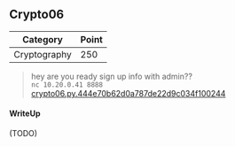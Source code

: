 ## Crypto06

| Category | Point |
| --- | --- |
| Cryptography | 250 |

> hey are you ready sign up info with admin?? <br>
> `nc 10.20.0.41 8888` <br>
> [crypto06.py.444e70b62d0a787de22d9c034f100244](./crypto06.py.444e70b62d0a787de22d9c034f100244) <br>

#### WriteUp

(TODO)
